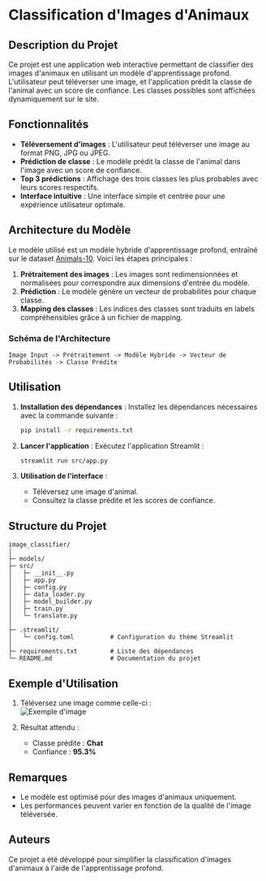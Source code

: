 # Classification d'Images d'Animaux

## Description du Projet
Ce projet est une application web interactive permettant de classifier des images d'animaux en utilisant un modèle d'apprentissage profond. L'utilisateur peut téléverser une image, et l'application prédit la classe de l'animal avec un score de confiance. Les classes possibles sont affichées dynamiquement sur le site.

## Fonctionnalités
- **Téléversement d'images** : L'utilisateur peut téléverser une image au format PNG, JPG ou JPEG.
- **Prédiction de classe** : Le modèle prédit la classe de l'animal dans l'image avec un score de confiance.
- **Top 3 prédictions** : Affichage des trois classes les plus probables avec leurs scores respectifs.
- **Interface intuitive** : Une interface simple et centrée pour une expérience utilisateur optimale.

## Architecture du Modèle
Le modèle utilisé est un modèle hybride d'apprentissage profond, entraîné sur le dataset [Animals-10](https://www.kaggle.com/datasets/alessiocorrado99/animals10). Voici les étapes principales :
1. **Prétraitement des images** : Les images sont redimensionnées et normalisées pour correspondre aux dimensions d'entrée du modèle.
2. **Prédiction** : Le modèle génère un vecteur de probabilités pour chaque classe.
3. **Mapping des classes** : Les indices des classes sont traduits en labels compréhensibles grâce à un fichier de mapping.

### Schéma de l'Architecture
```plaintext
Image Input -> Prétraitement -> Modèle Hybride -> Vecteur de Probabilités -> Classe Prédite
```

## Utilisation
1. **Installation des dépendances** :
   Installez les dépendances nécessaires avec la commande suivante :
   ```bash
   pip install -r requirements.txt
   ```

2. **Lancer l'application** :
   Exécutez l'application Streamlit :
   ```bash
   streamlit run src/app.py
   ```

3. **Utilisation de l'interface** :
   - Téléversez une image d'animal.
   - Consultez la classe prédite et les scores de confiance.

## Structure du Projet
```
image_classifier/
│
├─ models/ 
├─ src/
│   ├─ __init__.py       
│   ├─ app.py               
│   ├─ config.py       
│   ├─ data_loader.py        
│   ├─ model_builder.py 
│   ├─ train.py          
│   └─ translate.py           
│
├─ .streamlit/
│   └─ config.toml          # Configuration du thème Streamlit
│
├─ requirements.txt         # Liste des dépendances
└─ README.md                # Documentation du projet
```

## Exemple d'Utilisation
1. Téléversez une image comme celle-ci :  
   ![Exemple d'image]()

2. Résultat attendu :  
   - Classe prédite : **Chat**  
   - Confiance : **95.3%**

## Remarques
- Le modèle est optimisé pour des images d'animaux uniquement.
- Les performances peuvent varier en fonction de la qualité de l'image téléversée.

## Auteurs
Ce projet a été développé pour simplifier la classification d'images d'animaux à l'aide de l'apprentissage profond.